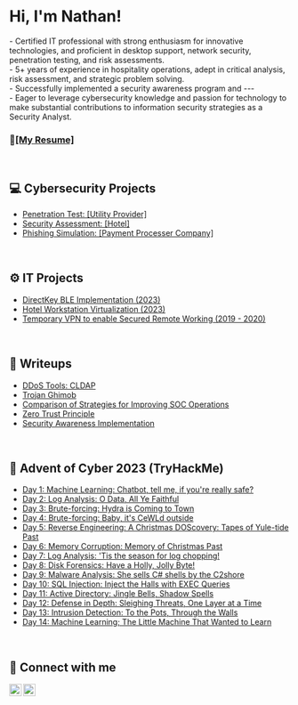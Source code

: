 <h1>Hi, I'm Nathan!</h1>
- Certified IT professional with strong enthusiasm for innovative technologies, and proficient in desktop support, network security, penetration testing, and risk assessments.<br>
- 5+ years of  experience in hospitality operations,  adept in critical analysis, risk assessment, and strategic problem solving. <br>
- Successfully implemented a security awareness program and --- <br>
- Eager to leverage cybersecurity knowledge and passion for technology to make substantial contributions to information security strategies as a Security Analyst.
<br>
<h3>👋<a href="https://github.com/tendeedo/artemis-penetration-testing">[My Resume]</a></h3>
<br>

<h2>💻 Cybersecurity Projects</h2>

  - <a href="https://github.com/tendeedo/penetration-test-utility-provider">Penetration Test: [Utility Provider]</a>
  - <a href="https://github.com/tendeedo/security-assessment-hotel">Security Assessment: [Hotel]</a>
  - <a href="https://github.com/tendeedo/phishing-simulation/tree/main">Phishing Simulation: [Payment Processer Company]</a>

<br>
<h2>⚙️ IT Projects</h2>

  - <a href="https://github.com/tendeedo/penetration-test-utility-provider">DirectKey BLE Implementation (2023)</a>
  - <a href="https://github.com/tendeedo/security-assessment-hotel">Hotel Workstation Virtualization (2023)</a>
  - <a href="https://github.com/tendeedo/security-assessment-hotel">Temporary VPN to enable Secured Remote Working (2019 - 2020)</a>
  
<br>
<h2>📝 Writeups</h2>

- <a href="https://github.com/tendeedo/cldap">DDoS Tools: CLDAP</a>
- <a href="https://github.com/tendeedo/cldap">Trojan Ghimob</a>
- <a href="https://github.com/tendeedo/cldap">Comparison of Strategies for Improving SOC Operations</a>
- <a href="https://github.com/tendeedo/cldap">Zero Trust Principle</a>
- <a href="https://github.com/tendeedo/cldap">Security Awareness Implementation</a>

<br>

<h2>🎄 Advent of Cyber 2023 (TryHackMe)</h2>

- <a href="https://github.com/tendeedo/cldap">Day 1: Machine Learning: Chatbot, tell me, if you're really safe?</a>
- <a href="https://github.com/tendeedo/cldap">Day 2: Log Analysis: O Data, All Ye Faithful</a>
- <a href="https://github.com/tendeedo/cldap">Day 3: Brute-forcing: Hydra is Coming to Town</a>
- <a href="https://github.com/tendeedo/cldap">Day 4: Brute-forcing: Baby, it's CeWLd outside</a>
- <a href="https://github.com/tendeedo/cldap">Day 5: Reverse Engineering: A Christmas DOScovery: Tapes of Yule-tide Past</a>
- <a href="https://github.com/tendeedo/cldap">Day 6: Memory Corruption: Memory of Christmas Past</a>
- <a href="https://github.com/tendeedo/cldap">Day 7: Log Analysis: 'Tis the season for log chopping!</a>
- <a href="https://github.com/tendeedo/cldap">Day 8: Disk Forensics: Have a Holly, Jolly Byte!</a>
- <a href="https://github.com/tendeedo/cldap">Day 9: Malware Analysis: She sells C# shells by the C2shore</a>
- <a href="https://github.com/tendeedo/cldap">Day 10: SQL Injection: Inject the Halls with EXEC Queries</a>
- <a href="https://github.com/tendeedo/cldap">Day 11: Active Directory: Jingle Bells, Shadow Spells</a>
- <a href="https://github.com/tendeedo/cldap">Day 12: Defense in Depth: Sleighing Threats, One Layer at a Time</a>
- <a href="https://github.com/tendeedo/cldap">Day 13: Intrusion Detection: To the Pots, Through the Walls</a>
- <a href="https://github.com/tendeedo/cldap">Day 14: Machine Learning; The Little Machine That Wanted to Learn</a>
<br>
<h2> 📱 Connect with me</h2>

[<img align="left" alt="YouTube" width="22px" src="https://cdn.jsdelivr.net/npm/simple-icons@v3/icons/youtube.svg" />][youtube]
[<img align="left" alt="LinkedIn" width="22px" src="https://cdn.jsdelivr.net/npm/simple-icons@v3/icons/linkedin.svg" />][linkedin]

[youtube]: https://www.youtube.com/
[linkedin]: https://linkedin.com/
<br>

